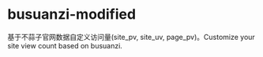 # busuanzi-modified
基于不蒜子官网数据自定义访问量(site_pv, site_uv, page_pv)。Customize your site view count based on busuanzi.
